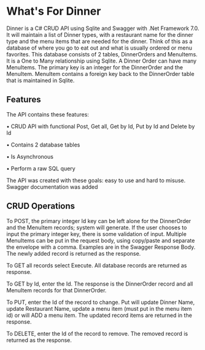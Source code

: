 # What's For Dinner
Dinner is a C# CRUD API using Sqlite and Swagger with .Net Framework 7.0.  It will maintain a list of Dinner types, with a restaurant name for the dinner type and the menu items that are needed for the dinner.  Think of this as a database of where you go to eat out and what is usually ordered or menu favorites. This database consists of 2 tables, DinnerOrders and MenuItems.  It is a One to Many relationship using Sqlite.  A Dinner Order can have many MenuItems. The primary key is an integer for the DinnerOrder and the MenuItem.  MenuItem contains a foreign key back to the DinnerOrder table that is maintained in Sqlite.  
## Features
The API contains these features:

•	CRUD API with functional Post, Get all, Get by Id, Put by Id and Delete by Id

•	Contains 2 database tables

•	Is Asynchronous

•	Perform a raw SQL query

The API was created with these goals: easy to use and hard to misuse.  Swagger documentation was added 

## CRUD Operations
To POST, the primary integer Id key can be left alone for the DinnerOrder and the MenuItem records; system will generate.  If the user chooses to input the primary integer key, there is some validation of input.  Multiple MenuItems can be put in the request body, using  copy/paste and separate the envelope with a comma. Examples are in the Swagger Response Body. The newly added record is returned as the response.

To GET all records select Execute. All database records are returned as response.

To GET by Id, enter the Id. The response is the DinnerOrder record and all MenuItem records for that DinnerOrder.

To PUT, enter the Id of the record to change.  Put will update Dinner Name, update Restaurant Name, update a menu item (must put in the menu item id) or will ADD a menu item.  The updated record items are returned in the response.

To DELETE, enter the Id of the record to remove.  The removed record is returned as the response.
